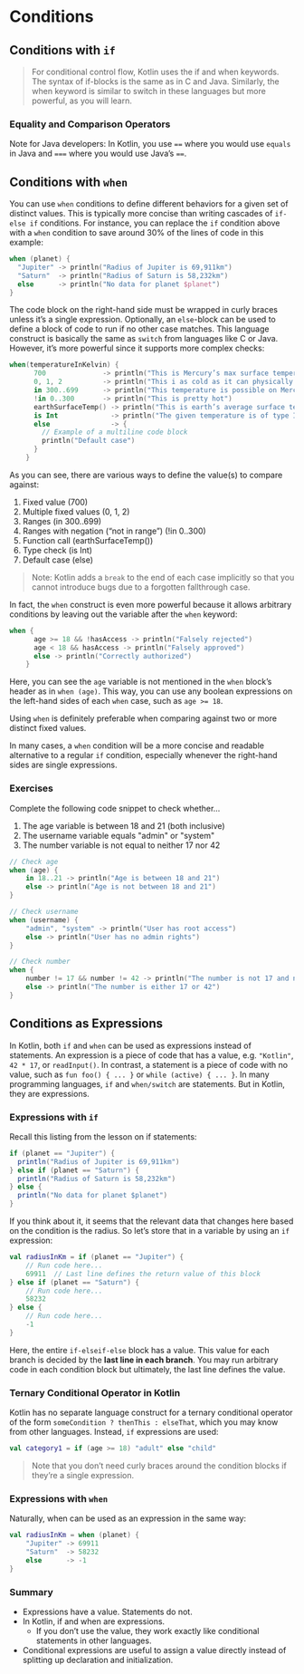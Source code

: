 # Conditions
## Conditions with `if`
> For conditional control flow, Kotlin uses the if and when keywords. The syntax of if-blocks is the same as in C and Java. Similarly, the when keyword is similar to switch in these languages but more powerful, as you will learn.

### Equality and Comparison Operators
Note for Java developers: In Kotlin, you use `==` where you would use `equals` in Java and `===` where you would use Java’s `==`.

## Conditions with `when`
You can use `when` conditions to define different behaviors for a given set of distinct values. This is typically more concise than writing cascades of `if-else if` conditions. For instance, you can replace the `if` condition above with a `when` condition to save around 30% of the lines of code in this example:
```kotlin
when (planet) {
  "Jupiter" -> println("Radius of Jupiter is 69,911km")
  "Saturn"  -> println("Radius of Saturn is 58,232km")
  else      -> println("No data for planet $planet")
}
```
The code block on the right-hand side must be wrapped in curly braces unless it’s a single expression. Optionally, an `else`-block can be used to define a block of code to run if no other case matches.
This language construct is basically the same as `switch` from languages like C or Java. However, it’s more powerful since it supports more complex checks:
```kotlin
when(temperatureInKelvin) {
      700              -> println("This is Mercury’s max surface temperature")
      0, 1, 2          -> println("This i as cold as it can physically get")
      in 300..699      -> println("This temperature is possible on Mercury")
      !in 0..300       -> println("This is pretty hot")
      earthSurfaceTemp() -> println("This is earth’s average surface temperature")
      is Int             -> println("The given temperature is of type Int")
      else               -> {
        // Example of a multiline code block
        println("Default case")
      }
    }
```
As you can see, there are various ways to define the value(s) to compare against:
1. Fixed value (700)
2. Multiple fixed values (0, 1, 2)
3. Ranges (in 300..699)
4. Ranges with negation (“not in range”) (!in 0..300)
5. Function call (earthSurfaceTemp())
6. Type check (is Int)
7. Default case (else)

> Note: Kotlin adds a `break` to the end of each case implicitly so that you cannot introduce bugs due to a forgotten fallthrough case.

In fact, the `when` construct is even more powerful because it allows arbitrary conditions by leaving out the variable after the `when` keyword:
```kotlin
when {
      age >= 18 && !hasAccess -> println("Falsely rejected")
      age < 18 && hasAccess -> println("Falsely approved")
      else -> println("Correctly authorized")
    }
```
Here, you can see the `age` variable is not mentioned in the `when` block’s header as in `when (age)`. This way, you can use any boolean expressions on the left-hand sides of each `when` case, such as `age >= 18`.

Using `when` is definitely preferable when comparing against two or more distinct fixed values.

In many cases, a `when` condition will be a more concise and readable alternative to a regular `if` condition, especially whenever the right-hand sides are single expressions.
### Exercises
Complete the following code snippet to check whether…
1. The age variable is between 18 and 21 (both inclusive)
2. The username variable equals "admin" or "system"
3. The number variable is not equal to neither 17 nor 42
```kotlin
// Check age
when (age) {
    in 18..21 -> println("Age is between 18 and 21")
    else -> println("Age is not between 18 and 21")
}

// Check username
when (username) {
    "admin", "system" -> println("User has root access")
    else -> println("User has no admin rights")
}

// Check number
when {
    number != 17 && number != 42 -> println("The number is not 17 and not 42")
    else -> println("The number is either 17 or 42")
}
```

## Conditions as Expressions
In Kotlin, both `if` and `when` can be used as expressions instead of statements. An expression is a piece of code that has a value, e.g. `"Kotlin"`, `42 * 17`, or `readInput()`. In contrast, a statement is a piece of code with no value, such as `fun foo() { ... }` or `while (active) { ... }`. In many programming languages, `if` and `when/switch` are statements. But in Kotlin, they are expressions.
### Expressions with `if`
Recall this listing from the lesson on if statements:
```java
if (planet == "Jupiter") {
  println("Radius of Jupiter is 69,911km")
} else if (planet == "Saturn") {
  println("Radius of Saturn is 58,232km")
} else {
  println("No data for planet $planet")
}
```
If you think about it, it seems that the relevant data that changes here based on the condition is the radius. So let’s store that in a variable by using an `if` expression:
```kotlin
val radiusInKm = if (planet == "Jupiter") {
	// Run code here...
	69911  // Last line defines the return value of this block
} else if (planet == "Saturn") {
	// Run code here...
	58232
} else {
	// Run code here...
	-1
}
```
Here, the entire `if-elseif-else` block has a value. This value for each branch is decided by the **last line in each branch**. You may run arbitrary code in each condition block but ultimately, the last line defines the value.
### Ternary Conditional Operator in Kotlin
Kotlin has no separate language construct for a ternary conditional operator of the form `someCondition ? thenThis : elseThat`, which you may know from other languages. Instead, `if` expressions are used:
```kotlin
val category1 = if (age >= 18) "adult" else "child"
```
> Note that you don’t need curly braces around the condition blocks if they’re a single expression.
### Expressions with `when`
Naturally, when can be used as an expression in the same way:
```kotlin
val radiusInKm = when (planet) {
    "Jupiter" -> 69911
    "Saturn"  -> 58232
    else      -> -1
}
```
### Summary
- Expressions have a value. Statements do not.
- In Kotlin, if and when are expressions.
  - If you don’t use the value, they work exactly like conditional statements in other languages.
- Conditional expressions are useful to assign a value directly instead of splitting up declaration and initialization.